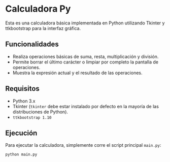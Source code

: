 # Calculadora Py

Esta es una calculadora básica implementada en Python utilizando Tkinter y ttkbootstrap para la interfaz gráfica.

## Funcionalidades

- Realiza operaciones básicas de suma, resta, multiplicación y división.
- Permite borrar el último carácter o limpiar por completo la pantalla de operaciones.
- Muestra la expresión actual y el resultado de las operaciones.

## Requisitos

- Python 3.x
- Tkinter (`tkinter` debe estar instalado por defecto en la mayoría de las distribuciones de Python).
- `ttkbootstrap 1.10`

## Ejecución

Para ejecutar la calculadora, simplemente corre el script principal `main.py`:

```
python main.py
```